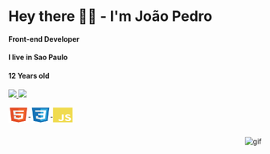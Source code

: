 # Hey there ✌🏼 - I'm João Pedro
#### Front-end Developer
#### I live in Sao Paulo
#### 12 Years old



<div  style="display:flex">

<a  href="https://github.com/joap12">

<img  height="180em"  src="https://github-readme-stats.vercel.app/api?username=joap12&show_icons=true&theme=dracula&include_all_commits=true&count_private=true"/>

<img height="180em" src="https://github-readme-stats.vercel.app/api/top-langs/?username=joap12&layout=compact&langs_count=7&theme=dracula"/>

</div>

<div  style="display: inline_block"><br>
<img  align="center"  alt="HTML"  height="30"  width="40"  src="https://raw.githubusercontent.com/devicons/devicon/master/icons/html5/html5-original.svg">
<img  align="center"  alt="CSS"  height="30"  width="40"  src="https://raw.githubusercontent.com/devicons/devicon/master/icons/css3/css3-original.svg">
<img  align="center"  alt="Js"  height="30"  width="40"  src="https://raw.githubusercontent.com/devicons/devicon/master/icons/javascript/javascript-plain.svg">

##

<img  align="right"  height="150em"  alt="gif"  src="http://i.imgur.com/kvUU7.gif">

</div>
